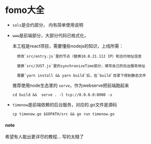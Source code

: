 # fomo大全

- `sols`是合约部分， 内有简单使用说明

- `www`是前端部分，大部分代码已格式化，

    本工程是react项目，需要懂些nodejs的知识，上线所需：

        修改`src/entry.js`里的节点（替换10.0.21.112 IP）和合约地址信息

        替换`src/JUST.js`里的synchronizeTime部分，填写自己的后台服务地址

        需要`yarn install && yarn build`后，在`build`目录下得到静态文件

    推荐使用node生态里的 `serve`，作为webserve把前端跑起来
    ```
    cd build &&  serve . -l tcp://0.0.0.0:8000 -s
    ```

- `timenow`是前端依赖的后台服务，对应的.go文件是源码

    ```
    cp timenow.go $GOPATH/src && go run timenow.go
    ```

#### note

希望有人能出更详尽的教程... 写的太糙了